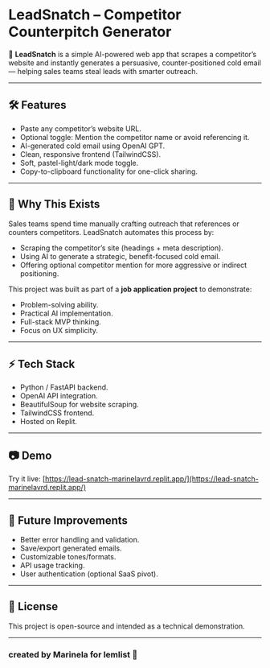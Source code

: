 # LeadSnatch – Competitor Counterpitch Generator

🚀 **LeadSnatch** is a simple AI-powered web app that scrapes a competitor’s website and instantly generates a persuasive, counter-positioned cold email — helping sales teams steal leads with smarter outreach.

---

## 🛠️ Features

- Paste any competitor’s website URL.
- Optional toggle: Mention the competitor name or avoid referencing it.
- AI-generated cold email using OpenAI GPT.
- Clean, responsive frontend (TailwindCSS).
- Soft, pastel-light/dark mode toggle.
- Copy-to-clipboard functionality for one-click sharing.

---

## 🎯 Why This Exists

Sales teams spend time manually crafting outreach that references or counters competitors. LeadSnatch automates this process by:
- Scraping the competitor’s site (headings + meta description).
- Using AI to generate a strategic, benefit-focused cold email.
- Offering optional competitor mention for more aggressive or indirect positioning.

This project was built as part of a **job application project** to demonstrate:
- Problem-solving ability.
- Practical AI implementation.
- Full-stack MVP thinking.
- Focus on UX simplicity.

---

## ⚡ Tech Stack

- Python / FastAPI backend.
- OpenAI API integration.
- BeautifulSoup for website scraping.
- TailwindCSS frontend.
- Hosted on Replit.

---

## 📷 Demo

Try it live: [https://lead-snatch-marinelavrd.replit.app/](https://lead-snatch-marinelavrd.replit.app/)

---

## 🚧 Future Improvements

- Better error handling and validation.
- Save/export generated emails.
- Customizable tones/formats.
- API usage tracking.
- User authentication (optional SaaS pivot).

---

## 📄 License

This project is open-source and intended as a technical demonstration.

---

### created by Marinela for lemlist 💜
